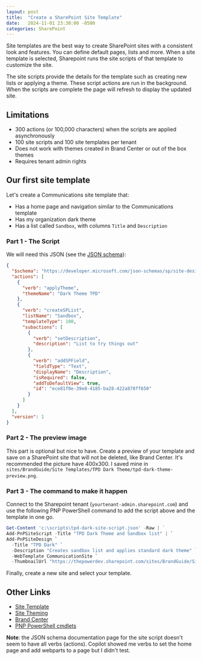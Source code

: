 ```yaml
---
layout: post
title:  "Create a SharePoint Site Template"
date:   2024-11-01 23:30:00 -0500
categories: SharePoint
---
```

Site templates are the best way to create SharePoint sites with a consistent look and features. You can define default pages, lists and more.
When a site template is selected, Sharepoint runs the site scripts of that template to customize the site.

The site scripts provide the details for the template such as creating new lists or applying a theme. These script actions are run in the background. When the scripts are complete the page will refresh to display the updated site.

## Limitations
- 300 actions (or 100,000 characters) when the scripts are applied asynchronously
- 100 site scripts and 100 site templates per tenant
- Does not work with themes created in Brand Center or out of the box themes
- Requires tenant admin rights

## Our first site template
Let's create a Communications site template that:
- Has a home page and navigation similar to the Communications template
- Has my organization dark theme
- Has a list called `Sandbox`, with columns `Title` and `Description`

### Part 1 - The Script
We will need this JSON (see the [JSON schema](https://learn.microsoft.com/en-us/sharepoint/dev/declarative-customization/site-design-json-schema)):
``` json
{
  "$schema": "https://developer.microsoft.com/json-schemas/sp/site-design-script-actions.schema.json",
  "actions": [
    {
      "verb": "applyTheme",
      "themeName": "Dark Theme TPD"
    },
    {
      "verb": "createSPList",
      "listName": "Sandbox",
      "templateType": 100,
      "subactions": [
        {
          "verb": "setDescription",
          "description": "List to try things out"
        },
        {
          "verb": "addSPField",
          "fieldType": "Text",
          "displayName": "Description",
          "isRequired": false,
          "addToDefaultView": true,
          "id": "ece81f0e-39e8-4185-ba28-422a878ff650"
        }
      ]
    }
  ],
  "version": 1
}
```

### Part 2 - The preview image
This part is optional but nice to have. Create a preview of your template and save on a SharePoint site that will not be deleted, like Brand Center.
It's recommended the picture have 400x300. I saved mine in `sites/BrandGuide/Site Templates/TPD Dark Theme/tpd-dark-theme-preview.png`.

### Part 3 - The command to make it happen
Connect to the Sharepoint tenant (`yourtenant-admin.sharepoint.com`) and use the following PNP PowerShell command to add the script above and the template in one go.
``` powershell
Get-Content 'c:\scripts\tpd-dark-site-script.json' -Raw | ` 
Add-PnPSiteScript -Title "TPD Dark Theme and Sandbox list" | `
Add-PnPSiteDesign `
  -Title "TPD Dark" `
  -Description "Creates sandbox list and applies standard dark theme" `
  -WebTemplate CommunicationSite `
  -ThumbnailUrl "https://thepowerdev.sharepoint.com/sites/BrandGuide/Site%20Templates/TPD%20Dark%20Theme/tpd-dark-theme-preview.png"
```

Finally, create a new site and select your template.


## Other Links
- [Site Template](https://learn.microsoft.com/en-us/sharepoint/dev/declarative-customization/site-design-overview)
- [Site Theming](https://learn.microsoft.com/en-us/sharepoint/dev/declarative-customization/site-theming/sharepoint-site-theming-overview)
- [Brand Center](https://learn.microsoft.com/en-us/sharepoint/brand-center-overview)
- [PNP PowerShell cmdlets](https://learn.microsoft.com/en-us/sharepoint/dev/declarative-customization/site-design-pnppowershell)

**Note**: the JSON schema documentation page for the site script doesn't seem to have all verbs (actions). Copilot showed me verbs to set the home page and add webparts to a page but I didn't test.